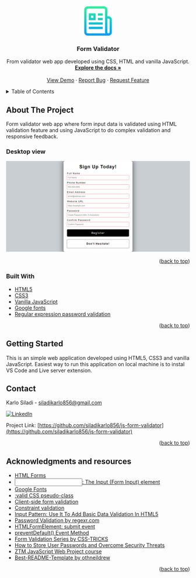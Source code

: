 <div id="top"></div>

<!-- PROJECT LOGO -->
<br />
<div align="center">
  <a href="https://github.com/siladikarlo856/js-form-validator">
    <img src="images/logo.png" alt="Logo" width="80" height="80">
  </a>

<h3 align="center">Form Validator</h3>

  <p align="center">
    From validator web app developed using CSS, HTML and vanilla JavaScript.
    <br />
    <a href="https://github.com/siladikarlo856/js-form-validator"><strong>Explore the docs »</strong></a>
    <br />
    <br />
    <a href="siladikarlo856.github.io/js-form-validator//">View Demo</a>
    ·
    <a href="https://github.com/siladikarlo856/js-form-validator/issues">Report Bug</a>
    ·
    <a href="https://github.com/siladikarlo856/js-form-validator/issues">Request Feature</a>
  </p>
</div>



<!-- TABLE OF CONTENTS -->
<details>
  <summary>Table of Contents</summary>
  <ol>
    <li>
      <a href="#about-the-project">About The Project</a>
      <ul>
        <li><a href="#built-with">Built With</a></li>
      </ul>
    </li>
    <li>
      <a href="#getting-started">Getting Started</a>
    <li><a href="#contact">Contact</a></li>
    <li><a href="#acknowledgments">Acknowledgments</a></li>
  </ol>
</details>



<!-- ABOUT THE PROJECT -->
## About The Project
Form validator web app where form input data is validated using HTML validation feature and using JavaScript to do complex validation and responsive feedback. 

### Desktop view
[![Product Name Screen Shot][product-screenshot-desktop]](siladikarlo856.github.io/js-form-validator//)


<p align="right">(<a href="#top">back to top</a>)</p>



### Built With

* [HTML5](https://developer.mozilla.org/en-US/docs/Glossary/HTML5)
* [CSS3](https://developer.mozilla.org/en-US/docs/Web/CSS)
* [Vanilla JavaScript](https://developer.mozilla.org/en-US/docs/Web/JavaScript)
* [Google fonts](https://fonts.google.com/)
* [Regular expression password validation](https://regexr.com/3bfsi)



<p align="right">(<a href="#top">back to top</a>)</p>



<!-- GETTING STARTED -->
## Getting Started

This is an simple web application developed using HTML5, CSS3 and vanilla JavaScript. Easiest way to run this application on local machine is to instal VS Code and Live server extension.

<!-- CONTACT -->
## Contact


Karlo Siladi - siladikarlo856@gmail.com

[![LinkedIn][linkedin-shield]][linkedin-url]

Project Link: [https://github.com/siladikarlo856/js-form-validator](https://github.com/siladikarlo856/js-form-validator)

<p align="right">(<a href="#top">back to top</a>)</p>



<!-- ACKNOWLEDGMENTS -->
## Acknowledgments and resources
* [HTML Forms](https://www.w3schools.com/html/html_forms.asp)
* [<input>: The Input (Form Input) element](https://developer.mozilla.org/en-US/docs/Web/HTML/Element/input)
* [Google Fonts](https://fonts.google.com/)
* [:valid CSS pseudo-class](https://developer.mozilla.org/en-US/docs/Web/CSS/:valid)
* [Client-side form validation](https://developer.mozilla.org/en-US/docs/Learn/Forms/Form_validation)
* [Constraint validation](https://developer.mozilla.org/en-US/docs/Web/Guide/HTML/Constraint_validation)
* [Input Pattern: Use It To Add Basic Data Validation In HTML5](https://html.com/attributes/input-pattern/)
* [Password Validation by regexr.com](https://regexr.com/3bfsi)
* [HTMLFormElement: submit event](https://developer.mozilla.org/en-US/docs/Web/API/HTMLFormElement/submit_event)
* [preventDefault() Event Method](https://www.w3schools.com/jsref/event_preventdefault.asp)
* [Form Validation Series by CSS-TRICKS](https://css-tricks.com/form-validation-part-1-constraint-validation-html/)
* [How to Store User Passwords and Overcome Security Threats](https://rangle.io/blog/how-to-store-user-passwords-and-overcome-security-threats-in-2017/)
* [ZTM JavaScript Web Project course](https://www.udemy.com/course/javascript-web-projects-to-build-your-portfolio-resume/)
* [Best-README-Template by othneildrew](https://github.com/othneildrew/Best-README-Template)

<p align="right">(<a href="#top">back to top</a>)</p>

<!-- MARKDOWN LINKS & IMAGES -->
<!-- https://www.markdownguide.org/basic-syntax/#reference-style-links -->
[linkedin-shield]: https://img.shields.io/badge/-LinkedIn-black.svg?style=for-the-badge&logo=linkedin&colorB=555
[linkedin-url]: https://linkedin.com/in/karlosiladi
[product-screenshot-desktop]: images/screenshot_desktop_view.png